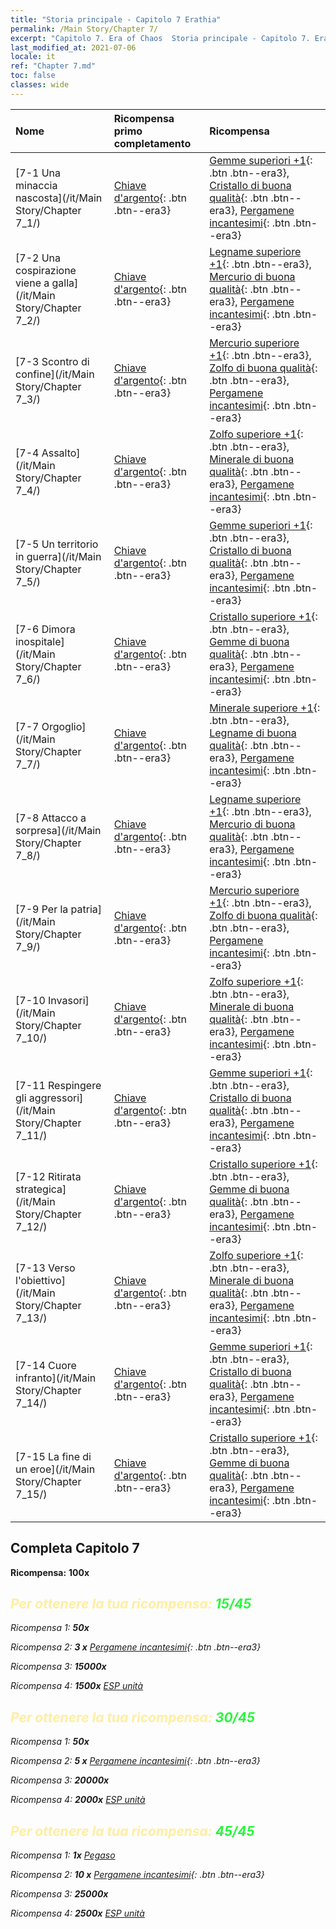 ```yaml
---
title: "Storia principale - Capitolo 7 Erathia"
permalink: /Main Story/Chapter 7/
excerpt: "Capitolo 7. Era of Chaos  Storia principale - Capitolo 7. Erathia"
last_modified_at: 2021-07-06
locale: it
ref: "Chapter 7.md"
toc: false
classes: wide
---
```


  | Nome |  Ricompensa primo completamento | Ricompensa |
  |:------------|:------------|:------------| 
  | [7-1 Una minaccia nascosta](/it/Main Story/Chapter 7_1/) | [Chiave d'argento](/ItemsIT/con_693/){: .btn .btn--era3} | [Gemme superiori +1](/ItemsIT/mat_23/){: .btn .btn--era3}, [Cristallo di buona qualità](/ItemsIT/mat_17/){: .btn .btn--era3}, [Pergamene incantesimi](/ItemsIT/con_694/){: .btn .btn--era3} |
  | [7-2 Una cospirazione viene a galla](/it/Main Story/Chapter 7_2/) | [Chiave d'argento](/ItemsIT/con_693/){: .btn .btn--era3} | [Legname superiore +1](/ItemsIT/mat_20/){: .btn .btn--era3}, [Mercurio di buona qualità](/ItemsIT/mat_14/){: .btn .btn--era3}, [Pergamene incantesimi](/ItemsIT/con_694/){: .btn .btn--era3} |
  | [7-3 Scontro di confine](/it/Main Story/Chapter 7_3/) | [Chiave d'argento](/ItemsIT/con_693/){: .btn .btn--era3} | [Mercurio superiore +1](/ItemsIT/mat_21/){: .btn .btn--era3}, [Zolfo di buona qualità](/ItemsIT/mat_15/){: .btn .btn--era3}, [Pergamene incantesimi](/ItemsIT/con_694/){: .btn .btn--era3} |
  | [7-4 Assalto](/it/Main Story/Chapter 7_4/) | [Chiave d'argento](/ItemsIT/con_693/){: .btn .btn--era3} | [Zolfo superiore +1](/ItemsIT/mat_22/){: .btn .btn--era3}, [Minerale di buona qualità](/ItemsIT/mat_12/){: .btn .btn--era3}, [Pergamene incantesimi](/ItemsIT/con_694/){: .btn .btn--era3} |
  | [7-5 Un territorio in guerra](/it/Main Story/Chapter 7_5/) | [Chiave d'argento](/ItemsIT/con_693/){: .btn .btn--era3} | [Gemme superiori +1](/ItemsIT/mat_23/){: .btn .btn--era3}, [Cristallo di buona qualità](/ItemsIT/mat_17/){: .btn .btn--era3}, [Pergamene incantesimi](/ItemsIT/con_694/){: .btn .btn--era3} |
  | [7-6 Dimora inospitale](/it/Main Story/Chapter 7_6/) | [Chiave d'argento](/ItemsIT/con_693/){: .btn .btn--era3} | [Cristallo superiore +1](/ItemsIT/mat_24/){: .btn .btn--era3}, [Gemme di buona qualità](/ItemsIT/mat_16/){: .btn .btn--era3}, [Pergamene incantesimi](/ItemsIT/con_694/){: .btn .btn--era3} |
  | [7-7 Orgoglio](/it/Main Story/Chapter 7_7/) | [Chiave d'argento](/ItemsIT/con_693/){: .btn .btn--era3} | [Minerale superiore +1](/ItemsIT/mat_19/){: .btn .btn--era3}, [Legname di buona qualità](/ItemsIT/mat_13/){: .btn .btn--era3}, [Pergamene incantesimi](/ItemsIT/con_694/){: .btn .btn--era3} |
  | [7-8 Attacco a sorpresa](/it/Main Story/Chapter 7_8/) | [Chiave d'argento](/ItemsIT/con_693/){: .btn .btn--era3} | [Legname superiore +1](/ItemsIT/mat_20/){: .btn .btn--era3}, [Mercurio di buona qualità](/ItemsIT/mat_14/){: .btn .btn--era3}, [Pergamene incantesimi](/ItemsIT/con_694/){: .btn .btn--era3} |
  | [7-9 Per la patria](/it/Main Story/Chapter 7_9/) | [Chiave d'argento](/ItemsIT/con_693/){: .btn .btn--era3} | [Mercurio superiore +1](/ItemsIT/mat_21/){: .btn .btn--era3}, [Zolfo di buona qualità](/ItemsIT/mat_15/){: .btn .btn--era3}, [Pergamene incantesimi](/ItemsIT/con_694/){: .btn .btn--era3} |
  | [7-10 Invasori](/it/Main Story/Chapter 7_10/) | [Chiave d'argento](/ItemsIT/con_693/){: .btn .btn--era3} | [Zolfo superiore +1](/ItemsIT/mat_22/){: .btn .btn--era3}, [Minerale di buona qualità](/ItemsIT/mat_12/){: .btn .btn--era3}, [Pergamene incantesimi](/ItemsIT/con_694/){: .btn .btn--era3} |
  | [7-11 Respingere gli aggressori](/it/Main Story/Chapter 7_11/) | [Chiave d'argento](/ItemsIT/con_693/){: .btn .btn--era3} | [Gemme superiori +1](/ItemsIT/mat_23/){: .btn .btn--era3}, [Cristallo di buona qualità](/ItemsIT/mat_17/){: .btn .btn--era3}, [Pergamene incantesimi](/ItemsIT/con_694/){: .btn .btn--era3} |
  | [7-12 Ritirata strategica](/it/Main Story/Chapter 7_12/) | [Chiave d'argento](/ItemsIT/con_693/){: .btn .btn--era3} | [Cristallo superiore +1](/ItemsIT/mat_24/){: .btn .btn--era3}, [Gemme di buona qualità](/ItemsIT/mat_16/){: .btn .btn--era3}, [Pergamene incantesimi](/ItemsIT/con_694/){: .btn .btn--era3} |
  | [7-13 Verso l'obiettivo](/it/Main Story/Chapter 7_13/) | [Chiave d'argento](/ItemsIT/con_693/){: .btn .btn--era3} | [Zolfo superiore +1](/ItemsIT/mat_22/){: .btn .btn--era3}, [Minerale di buona qualità](/ItemsIT/mat_12/){: .btn .btn--era3}, [Pergamene incantesimi](/ItemsIT/con_694/){: .btn .btn--era3} |
  | [7-14 Cuore infranto](/it/Main Story/Chapter 7_14/) | [Chiave d'argento](/ItemsIT/con_693/){: .btn .btn--era3} | [Gemme superiori +1](/ItemsIT/mat_23/){: .btn .btn--era3}, [Cristallo di buona qualità](/ItemsIT/mat_17/){: .btn .btn--era3}, [Pergamene incantesimi](/ItemsIT/con_694/){: .btn .btn--era3} |
  | [7-15 La fine di un eroe](/it/Main Story/Chapter 7_15/) | [Chiave d'argento](/ItemsIT/con_693/){: .btn .btn--era3} | [Cristallo superiore +1](/ItemsIT/mat_24/){: .btn .btn--era3}, [Gemme di buona qualità](/ItemsIT/mat_16/){: .btn .btn--era3}, [Pergamene incantesimi](/ItemsIT/con_694/){: .btn .btn--era3} |


## Completa Capitolo 7

 **Ricompensa:**  **100x** <i class="fas fa-gem"/>



## <span style="color: #ffeea0">Per ottenere la tua ricompensa: </span><span style="color: #27f73a">15/45</span>

 Ricompensa 1:  **50x** <i class="fas fa-gem"/>

 Ricompensa 2: **3 x** [Pergamene incantesimi](/ItemsIT/con_694/){: .btn .btn--era3}

 Ricompensa 3:  **15000x** <i class="fas fa-coins"/>

 Ricompensa 4:  **1500x** [ESP unità](/ItemsIT/con_902/)



## <span style="color: #ffeea0">Per ottenere la tua ricompensa: </span><span style="color: #27f73a">30/45</span>

 Ricompensa 1:  **50x** <i class="fas fa-gem"/>

 Ricompensa 2: **5 x** [Pergamene incantesimi](/ItemsIT/con_694/){: .btn .btn--era3}

 Ricompensa 3:  **20000x** <i class="fas fa-coins"/>

 Ricompensa 4:  **2000x** [ESP unità](/ItemsIT/con_902/)



## <span style="color: #ffeea0">Per ottenere la tua ricompensa: </span><span style="color: #27f73a">45/45</span>

 Ricompensa 1:  **1x** [Pegaso](/it/units/Pegasus/)

 Ricompensa 2: **10 x** [Pergamene incantesimi](/ItemsIT/con_694/){: .btn .btn--era3}

 Ricompensa 3:  **25000x** <i class="fas fa-coins"/>

 Ricompensa 4:  **2500x** [ESP unità](/ItemsIT/con_902/)

